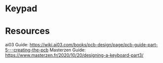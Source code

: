 # Keypad


# Resources
ai03 Guide:       https://wiki.ai03.com/books/pcb-design/page/pcb-guide-part-5---creating-the-pcb
Masterzen Guide:  https://www.masterzen.fr/2020/10/20/designing-a-keyboard-part3/

